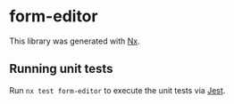 # form-editor

This library was generated with [Nx](https://nx.dev).

## Running unit tests

Run `nx test form-editor` to execute the unit tests via [Jest](https://jestjs.io).
